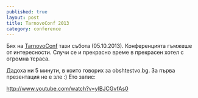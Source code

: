 ```yaml
---
published: true
layout: post
title: TarnovoConf 2013
category: conference
---
```


Бях на [TarnovoConf](http://tarnovoconf.com/) тази събота (05.10.2013). Конференцията гъмжеше от интересности. Случи се и прекрасно време в прекрасен хотел с огромна тераса. 

Дадоха ни 5 минути, в които говорих за obshtestvo.bg. За първа презентация не е зле :) Ето запис:

http://www.youtube.com/watch?v=ylBJCGvfAs0
